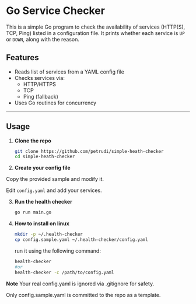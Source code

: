 # Go Service Checker

This is a simple Go program to check the availability of services (HTTP(S), TCP, Ping) listed in a configuration file. It prints whether each service is `UP` or `DOWN`, along with the reason.

## Features

- Reads list of services from a YAML config file
- Checks services via:
  - HTTP/HTTPS
  - TCP
  - Ping (fallback)
- Uses Go routines for concurrency

---

## Usage

1. **Clone the repo**  
   ```bash
   git clone https://github.com/petrudi/simple-heath-checker 
   cd simple-heath-checker
   ```
2. **Create your config file**

Copy the provided sample and modify it.

Edit `config.yaml` and add your services.


3. **Run the health checker**
    ```bash
    go run main.go
    ```

4. **How to install on linux**
    ```bash
    mkdir -p ~/.health-checker
    cp config.sample.yaml ~/.health-checker/config.yaml
    ```
    run it using the following command:
    ```bash
    health-checker
    #or
    health-checker -c /path/to/config.yaml
    ```



**Note**
Your real config.yaml is ignored via .gitignore for safety.

Only config.sample.yaml is committed to the repo as a template.


